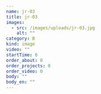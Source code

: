```yaml
---
name: jr-03
title: jr-03
images:
  - src: /images/uploads/jr-03.jpg
    alt: ""
category: B
kind: image
video: ""
startTime: 0
order_about: 0
order_projects: 0
order_video: 0
body: ""
body_en: ""
---
```

